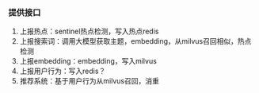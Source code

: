 ### 提供接口

1. 上报热点：sentinel热点检测，写入热点redis
2. 上报搜索词：调用大模型获取主题，embedding，从milvus召回相似，热点检测
3. 上报embedding：embedding，写入milvus
4. 上报用户行为：写入redis？
5. 推荐系统：基于用户行为从milvus召回，消重